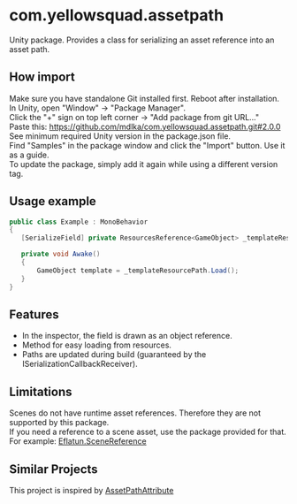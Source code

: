# com.yellowsquad.assetpath

Unity package. Provides a class for serializing an asset reference into an asset path.

## How import
Make sure you have standalone Git installed first. Reboot after installation.  
In Unity, open "Window" -> "Package Manager".  
Click the "+" sign on top left corner -> "Add package from git URL..."  
Paste this: https://github.com/mdlka/com.yellowsquad.assetpath.git#2.0.0  
See minimum required Unity version in the package.json file.  
Find "Samples" in the package window and click the "Import" button. Use it as a guide.  
To update the package, simply add it again while using a different version tag.  

## Usage example

 ```csharp
public class Example : MonoBehavior
{
    [SerializeField] private ResourcesReference<GameObject> _templateResourcePath;

    private void Awake()
    {
        GameObject template = _templateResourcePath.Load();
    }
}
 ```

 ## Features
 
- In the inspector, the field is drawn as an object reference.
- Method for easy loading from resources.
- Paths are updated during build (guaranteed by the ISerializationCallbackReceiver).

## Limitations

Scenes do not have runtime asset references. Therefore they are not supported by this package.  
If you need a reference to a scene asset, use the package provided for that. For example: [Eflatun.SceneReference](https://github.com/starikcetin/Eflatun.SceneReference)

## Similar Projects

This project is inspired by [AssetPathAttribute](https://github.com/ByronMayne/AssetPathAttribute)

